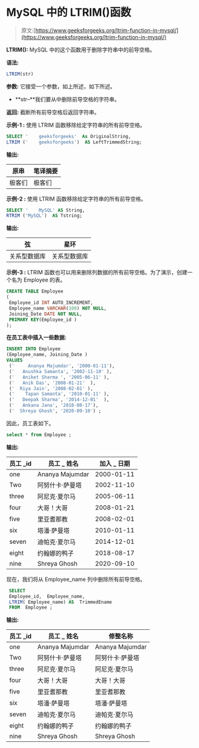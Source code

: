 # MySQL 中的 LTRIM()函数

> 原文:[https://www.geeksforgeeks.org/ltrim-function-in-mysql/](https://www.geeksforgeeks.org/ltrim-function-in-mysql/)

**LTRIM():**
MySQL 中的这个函数用于删除字符串中的前导空格。

**语法:**

```sql
LTRIM(str)
```

**参数:**
它接受一个参数，如上所述，如下所述。

*   **str–**我们要从中删除前导空格的字符串。

**返回:**
截断所有前导空格后返回字符串。

**示例-1 :**
使用 LTRIM 函数移除给定字符串的所有前导空格。

```sql
SELECT '    geeksforgeeks'  As OriginalString,
LTRIM ('    geeksforgeeks')  AS LeftTrimmedString;
```

**输出:**

| **原串** | **笔译摘要** |
| --- | --- |
| 极客们 | 极客们 |

**示例-2 :**
使用 LTRIM 函数移除给定字符串的所有前导空格。

```sql
SELECT '    MySQL' AS String, 
RTRIM ('MySQL')  AS Tstring;
```

**输出:**

| **弦** | **星环** |
| --- | --- |
| 关系型数据库 | 关系型数据库 |

**示例-3 :**
LTRIM 函数也可以用来删除列数据的所有前导空格。为了演示，创建一个名为 Employee 的表。

```sql
CREATE TABLE Employee
(
 Employee_id INT AUTO_INCREMENT,  
 Employee_name VARCHAR(100) NOT NULL,
 Joining_Date DATE NOT NULL,
 PRIMARY KEY(Employee_id )
);
```

**在员工表中插入一些数据:**

```sql
INSERT INTO Employee
(Employee_name, Joining_Date )
VALUES
 ('     Ananya Majumdar', '2000-01-11'),
 ('   Anushka Samanta', '2002-11-10' ),
 ('   Aniket Sharma ', '2005-06-11' ),
 ('   Anik Das', '2008-01-21'  ),
 ('  Riya Jain', '2008-02-01' ),
 ('    Tapan Samanta', '2010-01-11' ),
 ('   Deepak Sharma', '2014-12-01'  ),
 ('   Ankana Jana', '2018-08-17'),
 ('  Shreya Ghosh', '2020-09-10') ;
```

因此，员工表如下。

```sql
select * from Employee ;
```

**输出:**

| **员工 _id** | **员工 _ 姓名** | **加入 _ 日期** |
| --- | --- | --- |
| one | Ananya Majumdar | 2000-01-11 |
| Two | 阿努什卡·萨曼塔 | 2002-11-10 |
| three | 阿尼克·夏尔马 | 2005-06-11 |
| four | 大哥！大哥 | 2008-01-21 |
| five | 里亚耆那教 | 2008-02-01 |
| six | 塔潘·萨曼塔 | 2010-01-11 |
| seven | 迪帕克·夏尔马 | 2014-12-01 |
| eight | 约翰娜的鸭子 | 2018-08-17 |
| nine | Shreya Ghosh | 2020-09-10 |

现在，我们将从 Employee_name 列中删除所有前导空格。

```sql
 SELECT  
 Employee_id,  Employee_name,
 LTRIM( Employee_name) AS  TrimmedEname  
 FROM  Employee ;
```

**输出:**

| **员工 _id** | **员工 _ 姓名** | 修整名称 |
| --- | --- | --- |
| one | Ananya Majumdar | Ananya Majumdar |
| Two | 阿努什卡·萨曼塔 | 阿努什卡·萨曼塔 |
| three | 阿尼克·夏尔马 | 阿尼克·夏尔马 |
| four | 大哥！大哥 | 大哥！大哥 |
| five | 里亚耆那教 | 里亚耆那教 |
| six | 塔潘·萨曼塔 | 塔潘·萨曼塔 |
| seven | 迪帕克·夏尔马 | 迪帕克·夏尔马 |
| eight | 约翰娜的鸭子 | 约翰娜的鸭子 |
| nine | Shreya Ghosh | Shreya Ghosh |